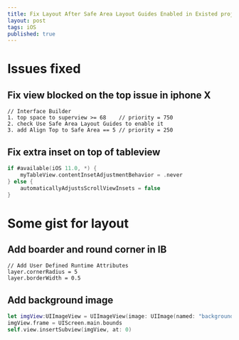 ```yaml
---
title: Fix Layout After Safe Area Layout Guides Enabled in Existed project
layout: post
tags: iOS
published: true
---
```


# Issues fixed

## Fix view blocked on the top issue in iphone X  
```
// Interface Builder
1. top space to superview >= 68    // priority = 750
2. check Use Safe Area Layout Guides to enable it
3. add Align Top to Safe Area == 5 // priority = 250
```

## Fix extra inset on top of tableview  
```swift
if #available(iOS 11.0, *) {
    myTableView.contentInsetAdjustmentBehavior = .never
} else {
    automaticallyAdjustsScrollViewInsets = false
}
```

# Some gist for layout
## Add boarder and round corner in IB  
```
// Add User Defined Runtime Attributes
layer.cornerRadius = 5
layer.borderWidth = 0.5
```

## Add background image
```swift
let imgView:UIImageView = UIImageView(image: UIImage(named: "background.png")!)
imgView.frame = UIScreen.main.bounds
self.view.insertSubview(imgView, at: 0)
```



